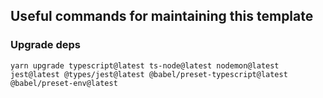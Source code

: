 ## Useful commands for maintaining this template

### Upgrade deps

```shell
yarn upgrade typescript@latest ts-node@latest nodemon@latest jest@latest @types/jest@latest @babel/preset-typescript@latest @babel/preset-env@latest
```
